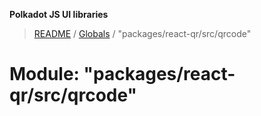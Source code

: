 **Polkadot JS UI libraries**

> [README](../README.md) / [Globals](../globals.md) / "packages/react-qr/src/qrcode"

# Module: "packages/react-qr/src/qrcode"
